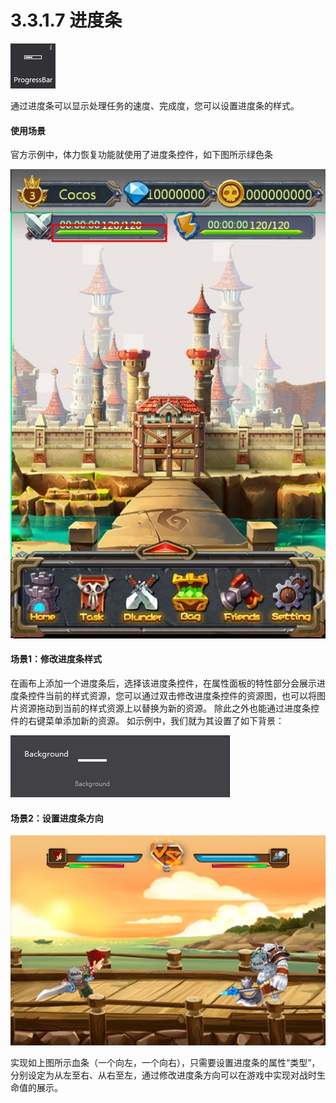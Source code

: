 # 3.3.1.7 进度条

 
![image](res/image084.png)

通过进度条可以显示处理任务的速度、完成度，您可以设置进度条的样式。

#### 使用场景
官方示例中，体力恢复功能就使用了进度条控件，如下图所示绿色条
  
![image](res/image085.jpg)


#### 场景1：修改进度条样式
在画布上添加一个进度条后，选择该进度条控件，在属性面板的特性部分会展示进度条控件当前的样式资源，您可以通过双击修改进度条控件的资源图，也可以将图片资源拖动到当前的样式资源上以替换为新的资源。
除此之外也能通过进度条控件的右键菜单添加新的资源。
如示例中，我们就为其设置了如下背景：
 
![image](res/image086.png)


#### 场景2：设置进度条方向

![image](res/image087.png)

 
实现如上图所示血条（一个向左，一个向右），只需要设置进度条的属性“类型”，分别设定为从左至右、从右至左，通过修改进度条方向可以在游戏中实现对战时生命值的展示。

